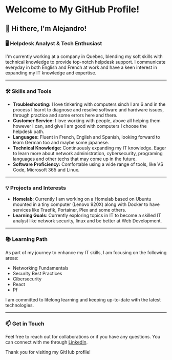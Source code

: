 # Welcome to My GitHub Profile!

## 👋 Hi there, I'm Alejandro!

### 🖥️ Helpdesk Analyst & Tech Enthusiast

I'm currently working at a company in Quebec, blending my soft skills with technical knowledge to provide top-notch helpdesk support. I communicate everyday in both English and French at work and have a keen interest in expanding my IT knowledge and expertise.

---

### 🛠️ Skills and Tools

- **Troubleshooting:** I love tinkering with computers sinch I am 6 and in the process I learnt to diagnose and resolve software and hardware issues, through practice and some errors here and there.
- **Customer Service:** I love working with people, above all helping them however I can, and give I am good with computers I choose the helpdesk path.
- **Languages:** Fluent in French, English and Spanish, looking forward to learn German too and maybe some japanese.
- **Technical Knowledge:** Continuously expanding my IT knowledge. Eager to learn more about network administration, cybersecurity, programing languages and other techs that may come up in the future.
- **Software Proficiency:** Comfortable using a wide range of tools, like VS Code, Microsoft 365 and Linux.

---

### 💡 Projects and Interests

- **Homelab**: Currently I am working on a Homelab based on Ubuntu mounted in a tiny computer (Lenovo 920X) along with Docker to have services like Traefik, Portainer, Plex and some others.
- **Learning Goals**: Currently exploring topics in IT to become a skilled IT analyst like network security, linux and be better at Web Development.

---

### 📚 Learning Path

As part of my journey to enhance my IT skills, I am focusing on the following areas:

- Networking Fundamentals
- Security Best Practices
- Cibersecurity
- React
- Pf

I am committed to lifelong learning and keeping up-to-date with the latest technologies.

---

### 📫 Get in Touch

Feel free to reach out for collaborations or if you have any questions. You can connect with me through [LinkedIn](#https://www.linkedin.com/in/alensm/).

Thank you for visiting my GitHub profile!


<!--
**ulen7/ulen7** is a ✨ _special_ ✨ repository because its `README.md` (this file) appears on your GitHub profile.

Here are some ideas to get you started:

- 🔭 I’m currently working on ...
- 🌱 I’m currently learning ...
- 👯 I’m looking to collaborate on ...
- 🤔 I’m looking for help with ...
- 💬 Ask me about ...
- 📫 How to reach me: ...
- 😄 Pronouns: ...
- ⚡ Fun fact: ...
-->

